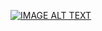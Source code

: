 [![IMAGE ALT TEXT](http://img.youtube.com/vi/uBcfaUWUUpo/0.jpg)](https://www.youtube.com/watch?v=uBcfaUWUUpo "翻轉課程-指標算術運算與指標陣列")
